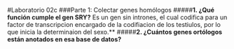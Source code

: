#Laboratorio 02c
###Parte 1: Colectar genes homólogos
#####**1. ¿Qué función cumple el gen SRY?**
Es un gen sin intrones, el cual codifica para un factor de transcripcion encargado de la codifiacion de los testiulos, por lo que inicia la determinaion del sexo.**
#####**2. ¿Cuántos genes ortólogos están anotados en esa base de datos?**
